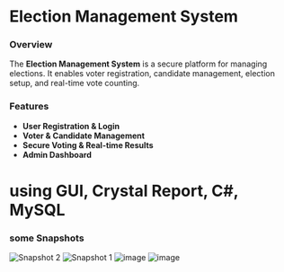 # Election Management System

### Overview
The **Election Management System** is a secure platform for managing elections. It enables voter registration, candidate management, election setup, and real-time vote counting.

### Features
- **User Registration & Login**
- **Voter & Candidate Management**
- **Secure Voting & Real-time Results**
- **Admin Dashboard**

# **using GUI, Crystal Report, C#, MySQL**
  
### some Snapshots
![Snapshot 2](https://github.com/user-attachments/assets/3f166392-bc21-41c7-9fac-822c4bec5381)
![Snapshot 1](https://github.com/user-attachments/assets/7eb6c07f-d5bd-4e22-a166-47a4a68f4255)
![image](https://github.com/user-attachments/assets/0d444b95-104b-47a2-965d-e0afe8a43281)
![image](https://github.com/user-attachments/assets/3e3bdba1-974b-41ff-91a5-a1467cd67af6)



